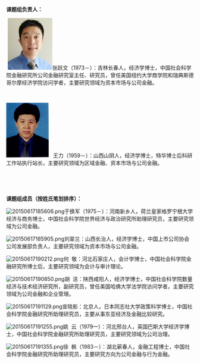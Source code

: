 <p><b>课题组负责人：</b></p><p>&nbsp;<img alt="图片 1.png" src="/static/articles/图片 11434522630.png">张跃文（1973－）：吉林长春人，经济学博士，中国社会科学院金融研究所公司金融研究室主任、研究员，曾任美国纽约大学商学院和瑞典斯德哥尔摩经济学院访问学者，主要研究领域为资本市场与公司金融。</p><p>&nbsp;</p><p><img alt="图片 2.png" src="/static/articles/图片 21434522654.png" data-image-size="114,147">&nbsp; &nbsp;王力（1959－）：山西山阴人，经济学博士，特华博士后科研工作站执行站长，主要研究领域为区域金融、资本市场与公司金融。</p><p><br></p><p>&nbsp;</p><p><b>课题组成员（按姓氏笔划排序）：</b></p><p><img alt="20150617185606.png" src="http://localhost:8888/static/articles/201506171856061434538585.png" data-image-size="74,105" width="114" height="163">于换军（1975－）：河南新乡人，荷兰皇家格罗宁根大学经济与商务博士，中国社会科学院世界经济与政治研究所助理研究员，主要研究领域为公司金融。</p><p><img alt="20150617185905.png" src="http://localhost:8888/static/articles/201506171859051434538757.png" width="114" height="141.72972972972974">刘翠兰：山西长治人，经济学博士，中国上市公司协会公司发展部负责人，主要研究领域为资本市场与公司金融。</p><p><img alt="20150617190212.png" src="http://localhost:8888/static/articles/201506171902121434539133.png" width="114" height="154.83582089552237">何&nbsp; 敬：河北石家庄人，会计学博士，中国社会科学院金融研究所博士后，主要研究领域为会计与审计理论。</p><p><img alt="20150617190850.png" src="http://localhost:8888/static/articles/201506171908501434539455.png" data-image-size="68,70" width="114" height="117.3529411764706">胡&nbsp; 洁：陕西咸阳人，经济学博士，中国社会科学院数量经济与技术经济研究所，副研究员，曾任美国哈佛大学法学院访问学者，主要研究领域为公司金融和企业管理。</p><p><img alt="20150617191129.png" src="http://localhost:8888/static/articles/201506171911291434539515.png" width="114" height="155.16666666666666">宣晓影：北京人，日本同志社大学政策科学博士，中国社会科学院金融研究所助理研究员，主要从事东亚经济及金融比较研究。</p><p><img alt="20150617191255.png" src="http://localhost:8888/static/articles/201506171912551434539599.png" width="114" height="138.225">姚&nbsp; 云（1979—）：河北邢台人，英国巴斯大学经济学博士，中国社会科学院金融研究所助理研究员，主要研究领域为公司治理。</p><p><img alt="20150617191355.png" src="http://localhost:8888/static/articles/201506171913551434539647.png" width="114" height="163.08333333333334">徐&nbsp; 枫（1983－）：湖北蕲春人，金融工程博士，中国社会科学院金融研究所助理研究员，主要研究方向为公司金融与行为金融。</p>